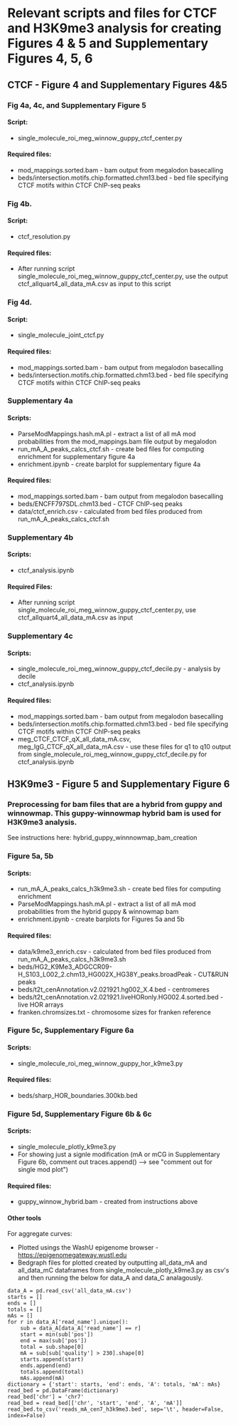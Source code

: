 # Relevant scripts and files for CTCF and H3K9me3 analysis for creating Figures 4 & 5 and Supplementary Figures 4, 5, 6


## CTCF - Figure 4 and Supplementary Figures 4&5 

### Fig 4a, 4c, and Supplementary Figure 5
#### **Script:**
- single_molecule_roi_meg_winnow_guppy_ctcf_center.py
#### **Required files:**
- mod_mappings.sorted.bam - bam output from megalodon basecalling
- beds/intersection.motifs.chip.formatted.chm13.bed - bed file specifying CTCF motifs within CTCF ChIP-seq peaks

### Fig 4b.
#### **Script:**
- ctcf_resolution.py
#### **Required files:**
- After running script single_molecule_roi_meg_winnow_guppy_ctcf_center.py, use the output ctcf_allquart4_all_data_mA.csv as input to this script

### Fig 4d.
#### **Script:**
- single_molecule_joint_ctcf.py

#### **Required files:**
- mod_mappings.sorted.bam - bam output from megalodon basecalling
- beds/intersection.motifs.chip.formatted.chm13.bed - bed file specifying CTCF motifs within CTCF ChIP-seq peaks


### Supplementary 4a
#### **Scripts:**
- ParseModMappings.hash&#46;mA&#46;pl - extract a list of all mA mod probabilities from the mod_mappings.bam file output by megalodon
- run_mA_A_peaks_calcs_ctcf.sh - create bed files for computing enrichment for supplementary figure 4a
- enrichment.ipynb - create barplot for supplementary figure 4a

#### **Required files:**
- mod_mappings.sorted.bam - bam output from megalodon basecalling
- beds/ENCFF797SDL.chm13.bed - CTCF ChIP-seq peaks
- data/ctcf_enrich.csv - calculated from bed files produced from run_mA_A_peaks_calcs_ctcf.sh

### Supplementary 4b
#### **Scripts:**
- ctcf_analysis.ipynb

#### **Required Files:**
- After running script single_molecule_roi_meg_winnow_guppy_ctcf_center.py, use ctcf_allquart4_all_data_mA.csv as input


### Supplementary 4c

#### **Scripts:**
- single_molecule_roi_meg_winnow_guppy_ctcf_decile.py - analysis by decile
- ctcf_analysis.ipynb

#### **Required files:**
- mod_mappings.sorted.bam - bam output from megalodon basecalling
- beds/intersection.motifs.chip.formatted.chm13.bed - bed file specifying CTCF motifs within CTCF ChIP-seq peaks
- meg_CTCF_CTCF_qX_all_data_mA.csv, meg_IgG_CTCF_qX_all_data_mA.csv - use these files for q1 to q10 output from single_molecule_roi_meg_winnow_guppy_ctcf_decile.py for ctcf_analysis.ipynb



## H3K9me3 - Figure 5 and Supplementary Figure 6
### Preprocessing for bam files that are a hybrid from guppy and winnowmap. This guppy-winnowmap hybrid bam is used for H3K9me3 analysis.
See instructions here: hybrid_guppy_winnnowmap_bam_creation

### Figure 5a, 5b

#### **Scripts:**
- run_mA_A_peaks_calcs_h3k9me3.sh - create bed files for computing enrichment
- ParseModMappings.hash&#46;mA&#46;pl - extract a list of all mA mod probabilities from the hybrid guppy & winnowmap bam
- enrichment.ipynb - create barplots for Figures 5a and 5b

#### **Required files:**
- data/k9me3_enrich.csv - calculated from bed files produced from run_mA_A_peaks_calcs_h3k9me3.sh
- beds/HG2_K9Me3_ADGCCR09-H_S103_L002_2.chm13_HG002X_HG38Y_peaks.broadPeak - CUT&RUN peaks
- beds/t2t_cenAnnotation.v2.021921.hg002_X.4.bed - centromeres
- beds/t2t_cenAnnotation.v2.021921.liveHORonly.HG002.4.sorted.bed - live HOR arrays
- franken.chromsizes.txt - chromosome sizes for franken reference

### Figure 5c, Supplementary Figure 6a
#### **Scripts:**
- single_molecule_roi_meg_winnow_guppy_hor_k9me3.py

#### **Required files:**
- beds/sharp_HOR_boundaries.300kb.bed

### Figure 5d, Supplementary Figure 6b & 6c
#### **Scripts:**
- single_molecule_plotly_k9me3.py
- For showing just a signle modification (mA or mCG in Supplementary Figure 6b, comment out traces.append() --> see "comment out for single mod plot")

#### **Required files:**
- guppy_winnow_hybrid.bam - created from instructions above

#### **Other tools**
For aggregate curves:
- Plotted usings the WashU epigenome browser - https://epigenomegateway.wustl.edu
- Bedgraph files for plotted created by outputting all_data_mA and all_data_mC dataframes from single_molecule_plotly_k9me3.py as csv's and then running the below for data_A and data_C analagously.
```
data_A = pd.read_csv('all_data_mA.csv')
starts = []
ends = []
totals = []
mAs = []
for r in data_A['read_name'].unique():
    sub = data_A[data_A['read_name'] == r]
    start = min(sub['pos'])
    end = max(sub['pos'])
    total = sub.shape[0]
    mA = sub[sub['quality'] > 230].shape[0]
    starts.append(start)
    ends.append(end)
    totals.append(total)
    mAs.append(mA)
dictionary = {'start': starts, 'end': ends, 'A': totals, 'mA': mAs}
read_bed = pd.DataFrame(dictionary)
read_bed['chr'] = 'chr7'
read_bed = read_bed[['chr', 'start', 'end', 'A', 'mA']]
read_bed.to_csv('reads_mA_cen7_h3k9me3.bed', sep='\t', header=False, index=False)
```

